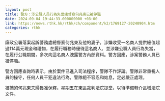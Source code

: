 ```yaml
---
layout: post
title: 警方：涉公職人員行為失當總督察何兆東已被停職
date: 2024-09-04 19:44:33.000000000 +08:00
link: https://news.rthk.hk/rthk/ch/component/k2/1769127-20240904.htm
categories: rthk
---
```


廉政公署落案起訴警務處總督察何兆東及他的妻子，涉嫌收受一名商人提供總值超過114萬元現金和禮物，在履行職務時優待這名商人，並涉嫌公職人員行為失當，在履行公職期間，多次向這名商人洩露警方內部資料。警方回應，涉案警務人員已被停職。

警方回應查詢時表示，由於案件已進入司法程序，警隊不作評論。警隊非常重視人員的操守，任何人員干犯違法行為，警隊絕不容忍和姑息，定必嚴正處理。

被捕的何兆東夫婦獲准保釋，星期五在東區裁判法院提堂，以待準備轉介區域法院文件。
